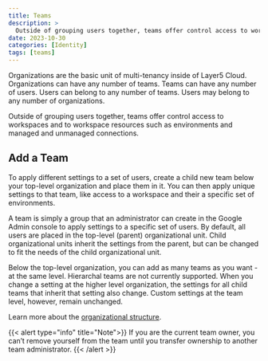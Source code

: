 ```yaml
---
title: Teams
description: >
  Outside of grouping users together, teams offer control access to workspaces and to workspace resources such as environments and managed and unmanaged connections.
date: 2023-10-30
categories: [Identity]
tags: [teams]
---
```



Organizations are the basic unit of multi-tenancy inside of Layer5 Cloud. Organizations can have any number of teams. Teams can have any number of users. Users can belong to any number of teams. Users may belong to any number of organizations.

Outside of grouping users together, teams offer control access to workspaces and to workspace resources such as environments and managed and unmanaged connections.

## Add a Team

To apply different settings to a set of users, create a child new team below your top-level organization and place them in it. You can then apply unique settings to that team, like access to a workspace and their a specific set of environments.

A team is simply a group that an administrator can create in the Google Admin console to apply settings to a specific set of users. By default, all users are placed in the top-level (parent) organizational unit. Child organizational units inherit the settings from the parent, but can be changed to fit the needs of the child organizational unit.

Below the top-level organization, you can add as many teams as you want - at the same level. Hierarchal teams are not currently supported. When you change a setting at the higher level organization, the settings for all child teams that inherit that setting also change. Custom settings at the team level, however, remain unchanged.

Learn more about the [organizational structure](/cloud/identity).

{{< alert type="info" title="Note">}}
If you are the current team owner, you can’t remove yourself from the team until you transfer ownership to another team administrator.
{{< /alert >}}